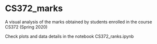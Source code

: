 # CS372_marks
A visual analysis of the marks obtained by students enrolled in the course CS372 (Spring 2020)

Check plots and data details in the notebook CS372_ranks.ipynb
